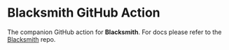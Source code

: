 # Blacksmith GitHub Action

The companion GitHub action for **Blacksmith**. For docs please refer to the [Blacksmith](https://github.com/trendyminds/blacksmith) repo.
